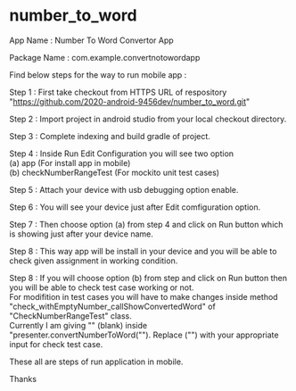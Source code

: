 # number_to_word
App Name : Number To Word Convertor App <br />

Package Name : com.example.convertnotowordapp <br />

Find below steps for the way to run mobile app : <br />

Step 1 : First take checkout from HTTPS URL of respository "https://github.com/2020-android-9456dev/number_to_word.git" <br />

Step 2 : Import project in android studio from your local checkout directory. <br />

Step 3 : Complete indexing and build gradle of project. <br />

Step 4 : Inside Run Edit Configuration you will see two option <br />
		(a) app (For install app in mobile) <br />
		(b) checkNumberRangeTest (For mockito unit test cases) <br />
		
Step 5 : Attach your device with usb debugging option enable. <br />

Step 6 : You will see your device just after Edit comfiguration option. <br />

Step 7 : Then choose option (a) from step 4 and click on Run button which is showing just after your device name. <br />

Step 8 : This way app will be install in your device and you will be able to check given assignment in working condition. <br />

Step 8 : If you will choose option (b) from step and click on Run button then you will be able to check test case working or not. <br />
         For modifition in test cases you will have to make changes inside method "check_withEmptyNumber_callShowConvertedWord" of "CheckNumberRangeTest" class. <br />
		 Currently I am giving "" (blank) inside "presenter.convertNumberToWord(""). Replace ("") with your appropriate input for check test case. <br />
		 
These all are steps of run application in mobile. 

Thanks 